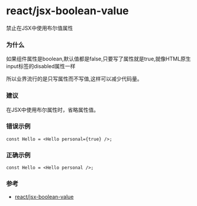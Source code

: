 # react/jsx-boolean-value

禁止在JSX中使用布尔值属性

### 为什么

如果组件属性是boolean,默认值都是false,只要写了属性就是true,就像HTML原生input标签的disabled属性一样

所以业界流行的是只写属性而不写值,这样可以减少代码量。

### 建议

在JSX中使用布尔属性时，省略属性值。

### 错误示例

```tsx
const Hello = <Hello personal={true} />;
```

### 正确示例

```tsx
const Hello = <Hello personal />;
```

### 参考

- [react/jsx-boolean-value](https://eslint.org/docs/rules/react/jsx-boolean-value)
